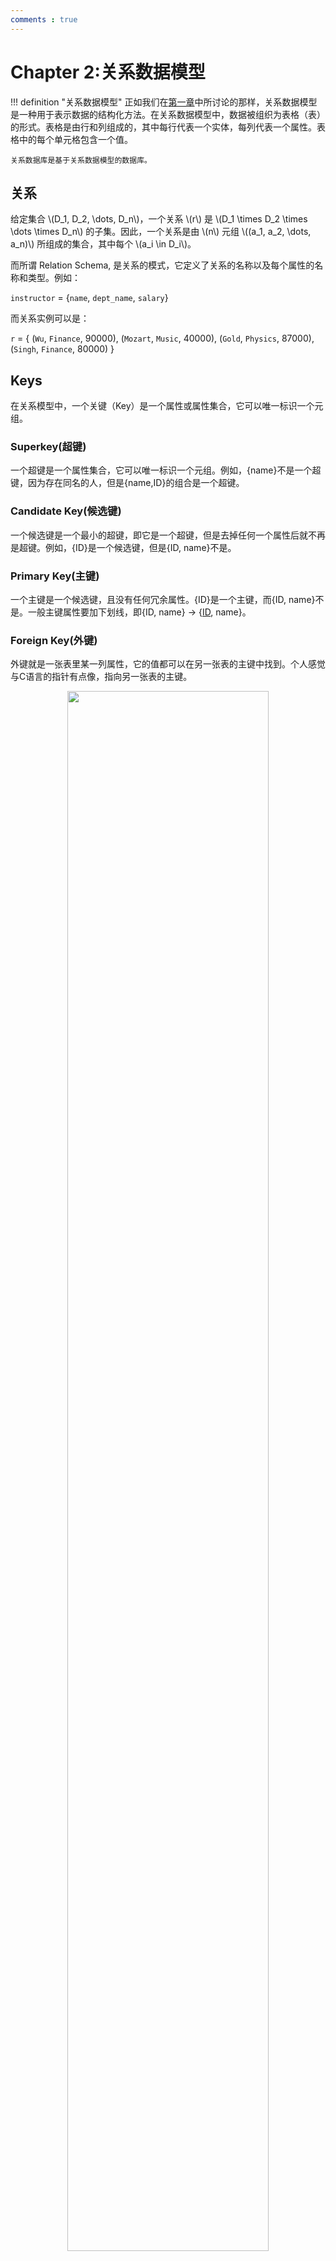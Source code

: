 ```yaml
---
comments : true
---
```


# Chapter 2:关系数据模型

!!! definition "关系数据模型"
    正如我们在[第一章](./ch1.md/#data-models数据模型)中所讨论的那样，关系数据模型是一种用于表示数据的结构化方法。在关系数据模型中，数据被组织为表格（表）的形式。表格是由行和列组成的，其中每行代表一个实体，每列代表一个属性。表格中的每个单元格包含一个值。

    关系数据库是基于关系数据模型的数据库。

## 关系

给定集合 \\(D_1, D_2, \dots, D_n\\)，一个关系 \\(r\\) 是 \\(D_1 \times D_2 \times \dots \times D_n\\) 的子集。因此，一个关系是由 \\(n\\) 元组 \\((a_1, a_2, \dots, a_n)\\) 所组成的集合，其中每个 \\(a_i \in D_i\\)。

而所谓 Relation Schema, 是关系的模式，它定义了关系的名称以及每个属性的名称和类型。例如：

`instructor` = {`name`, `dept_name`, `salary`}

而关系实例可以是：

`r` = { (`Wu`, `Finance`, 90000),
      (`Mozart`, `Music`, 40000),
      (`Gold`, `Physics`, 87000),
      (`Singh`, `Finance`, 80000) }

## Keys

在关系模型中，一个关键（Key）是一个属性或属性集合，它可以唯一标识一个元组。

### Superkey(超键)

一个超键是一个属性集合，它可以唯一标识一个元组。例如，{name}不是一个超键，因为存在同名的人，但是{name,ID}的组合是一个超键。

### Candidate Key(候选键)

一个候选键是一个最小的超键，即它是一个超键，但是去掉任何一个属性后就不再是超键。例如，{ID}是一个候选键，但是{ID, name}不是。

### Primary Key(主键)

一个主键是一个候选键，且没有任何冗余属性。{ID}是一个主键，而{ID, name}不是。一般主键属性要加下划线，即{ID, name} -> {<u>ID</u>, name}。

### Foreign Key(外键)

外键就是一张表里某一列属性，它的值都可以在另一张表的主键中找到。个人感觉与C语言的指针有点像，指向另一张表的主键。

<div align="center">
    <img src="../../../image/i109.png" width="80%">
</div>

---

<div align="center">
<img src="../../../image/i110.png" width="80%">
</div>


外键需要参照完整性(Referential integrity)约束，即外键的值必须在被参照的表的主键中存在。

---

## 模式图

有了主键与外键的概念，我们可以画出模式图。例如：

!!! example "大学数据库"
    ![](../../image/i111.png)

---

## 关系查询语言

关系查询语言是用于查询数据库的语言，它可以分为两类：

1. **关系代数**：关系代数是一种形式化的查询语言，它使用一组操作来操作关系。这些操作包括选择、投影、连接、并、差、交等。

2. **关系演算**：关系演算是一种声明性的查询语言，它描述了所需的数据，而不是如何获取数据。关系演算分为两种：元组关系演算和域关系演算。

上面两类语言在计算上是等价的，即可以相互转换。

### 六类基本操作

我们一般使用关系代数来查询数据库，分为如下六类:

#### Select:$\sigma$

选择操作，选择满足条件的元组。表示为$\sigma_{condition}(relation)$。condition是由属性，常量和逻辑运算符(和离散数学一样，使用 \(\lor\), \(\land\), \(\lnot\))组成的条件。例如：$\sigma_{dept_name='Finance'}(instructor)$, 选择出`dept_name`为`Finance`的元组;$\sigma_{salary>80000}(instructor)$, 选择出`salary`大于`80000`的元组。
    <div align="center">
    <img src="../../../image/i112.png" width="60%">
    </div>


#### Project:$\Pi$
    
投影操作，选择满足条件的属性。表示为$\Pi_{attribute}(relation)$。例如：$\Pi_{name, dept_name}(instructor)$, 选择出`name`和`dept_name`属性,组成一个新的关系。
    
<div align="center">
    <img src="../../../image/i113.png" width="60%">
    </div>

#### Union:$\cup$

并操作，合并两个关系。被合并的两个关系必须满足如下条件：

1. 两个关系的属性数目(arity)相同。

2. 属性的域(domain)是兼容的。

例如，要找到所以2009年秋学期与2010年春学期的课，可以这样写：

$\Pi_{course_id}(\sigma_{semester='Fall' \land year=2009}(section)) \cup \Pi_{course_id}(\sigma_{semester='Spring' \land year=2010}(section))$

<div align="center">
    <img src="../../../image/i114.png" width="60%">
    </div>

#### Set Difference:$-$

差操作，返回两个关系的差集。

例如，要找到所有2009年秋学期但不是2010年春学期的课，可以这样写：

$\Pi_{course_id}(\sigma_{semester='Fall' \land year=2009}(section)) - \Pi_{course_id}(\sigma_{semester='Spring' \land year=2010}(section))$

<div align="center">
    <img src="../../../image/i115.png" width="60%">
    </div>

#### Cartesian Product:$\times$

笛卡尔积操作，返回两个关系的笛卡尔积。

例如，要找到所有教授和他们的课程，可以这样写：

$\sigma_{instructor.ID=teaches.ID}(instructor \times teaches)$

<div align="center">
    <img src="../../../image/i116.png" width="60%">
    </div>

注意，两个关系要笛卡尔乘积，需要它们的属性不同。如果有相同的属性名，那么需要用rename操作。

#### Rename:$\rho$

重命名操作，重命名关系或属性。
假设有一个名为 `instructor` 的关系，包含属性 `ID` 和 `name`。

1.  **重命名关系**：

    将 `instructor` 关系重命名为 `professor`：

    $$
    \rho_{professor}(instructor)
    $$

2.  **重命名属性**：

    将 `instructor` 关系中的 `ID` 属性重命名为 `instructor_id`：

    $$
    \rho_{instructor_{id}, name}(instructor)
    $$

3.  **同时重命名关系和属性**：

    将 `instructor` 关系重命名为 `professor`，并将 `ID` 属性重命名为 `instructor_id`：

    $$
        \rho_{professor(instructor_{id}, name)}(instructor)
    $$

#### Example

!!! note "🌰"
    === "T1"
        ??? general "Find the names of all instructors in the Physics department, along with the course_id of all courses they have taught"

            $\Pi_{instructor.name,course\text{_}id}(\sigma_{dept\text{_}name="Physics"}(\sigma_{instructor.id=teaches.id}(instructor \times teaches)))$


### Additional Operations

#### Intersection:$\cap$

交操作，返回两个关系的交集。使用公式：

$$
    R \cap S = R - (R - S)
    $$

#### Natural Join:$\bowtie$

自然连接操作，返回两个关系的连接。自然连接是一种特殊的笛卡尔积，它只返回那些在连接属性($R \cap S$)上相等的元组。自然连接满足结合律和交换律。

#### Theta Jion

在自然连接的基础上加上一个条件。

写作：

$$
    R \bowtie_{condition} S
    $$

#### Outer Join: 外连接操作

返回两个关系的连接，同时返回那些在连接属性上不相等的元组。不存在的值用NULL填充。

对于下图的数据表：
<div align="center">
    <img src="../../../image/i117.png" width="60%">
    </div>

1. Left Outer Join: 返回左关系的所有元组，同时返回那些在连接属性上相等的右关系的元组。

    <div align="center">
    <img src="../../../image/i118.png" width="60%">
    </div>

2. Right Outer Join: 返回右关系的所有元组，同时返回那些在连接属性上相等的左关系的元组。

    <div align="center">
    <img src="../../../image/i119.png" width="60%">
    </div>

3. Full Outer Join: 返回两个关系的所有元组，同时返回那些在连接属性上相等的元组。

    <div align="center">
    <img src="../../../image/i120.png" width="60%">
    </div>

??? tips "外连接的表示？"
    ![](../../image/i121.png)

####  半连接操作

半连接会从关系 r 中选择那些与关系 s 中至少一个元组满足连接条件$\theta$的元组。通俗的说，半连接是一种存在性测试，它检查关系 r 中的元组在关系 s 中是否存在满足特定条件的匹配项。

对于命令：select name from instructor where exists (select * from teaches where instructor.ID = teaches.ID and teaches.year = 2022)

1. 选择出 teaches 表中 year 为 2022 的元组。

2. 选择出 instructor 表中 ID 与 teaches 表中 ID 相等的元组。

3. 选择出 instructor 表中 name 属性。

就可以写为如下的半连接：

<div align="center">
    <img src="../../../image/i122.png" width="60%">
    </div>

#### NULL Values

与Null的比较会得到一个新的布尔值：Unknown。

1. Or: True or Unknown = True, False or Unknown = Unknown, Unknown or Unknown = Unknown.

2. And: True and Unknown = Unknown, False and Unknown = False, Unknown and Unknown = Unknown.

3. Not: Not Unknown = Unknown.

#### Assignment: $\leftarrow$

赋值操作，将一个关系赋值给一个变量。

例如：

$$
R \leftarrow \sigma_{dept_name='Finance'}(instructor)
 $$

这个操作将选择出`dept_name`为`Finance`的元组，并将其赋值给变量`R`。


#### Division: $\div$

除法操作，返回两个关系的商。

!!! definition "商的定义"
    给定关系 r(R) 和 s(S)，其中 S 是 R 的子集，r $\div$ s 是满足以下条件的最大关系 t(R-S)：
        
    $$
    t \times s \subseteq r
    $$

简单来说，关系 `r` 除以关系 `s` 的结果是一个关系 `t`，`t` 包含 `r` 中所有与 `s` 中的元组组合后仍然在 `r` 中的元组。

除法可以使用如下的公式表示：

$$
temp1 \leftarrow \Pi_{R-S}(r) 
$$


$$
temp2 \leftarrow \Pi_{R-S}((temp1 \times s) - \Pi_{R-S,S}(r))
$$


$$
result \leftarrow temp1 - temp2
$$

**解释：**

1.  **temp1**:  首先，我们通过投影操作 $\Pi_{R-S}(r)$，从关系 `r` 中选择所有不在关系 `s` 中的属性（R-S），并将结果存储在 `temp1` 中。这相当于找到所有可能出现在结果关系 `t` 中的元组。

2.  **temp2**:  接下来，我们计算 `temp2`。
    -   $(temp1 \times s)$:  我们计算 `temp1` 和 `s` 的笛卡尔积。这将 `temp1` 中的每个元组与 `s` 中的每个元组组合在一起。
    -   $\Pi_{R-S,S}(r)$:  我们从关系 `r` 中投影出属性 R-S 和 S，也就是关系 r 的所有属性。
    -   $(temp1 \times s) - \Pi_{R-S,S}(r)$:  我们从 $temp1 \times s$ 中减去 $\Pi_{R-S,S}(r)$。这将删除所有在 `r` 中存在的 `temp1` 和 `s` 的组合。剩下的元组就是那些与 `s` 组合后不在 `r` 中的 `temp1` 元组。
    -   $\Pi_{R-S}((temp1 \times s) - \Pi_{R-S,S}(r))$:  我们从结果中投影出属性$R-S$。这将删除所有与 `s` 组合后不在 `r` 中的 `temp1` 元组。

3.  **result**:  最后，我们计算 `temp1 - temp2`。这将从 `temp1` 中删除所有与 `s` 组合后不在 `r` 中的元组。剩下的元组就是关系 `r` 除以关系 `s` 的结果。

### Extended Operations

#### Generalized Projection

在投影操作中允许使用表达式。

例如：

$\Pi_{name, salary*1.1}(instructor)$

#### Aggregation

聚合操作用于对关系中的元组进行汇总计算。它可以分为两种情况：

1.  **没有分组的聚合**:

    当没有指定分组属性时，聚合函数将应用于关系中的所有元组，计算出一个单一的结果。

    表示形式：

    $$
    \gamma_{agg\_func(attribute)}(relation)
    $$

    例如，计算所有教师的平均工资：

    $$
    \gamma_{AVG(salary)}(instructor)
    $$

2.  **有分组的聚合**:

    当指定了分组属性时，关系将首先按照这些属性进行分组，然后聚合函数将分别应用于每个组中的元组，计算出每个组的结果。

    表示形式：

    $$
    \sideset{_{grouping\_attribute_1, \dots, grouping\_attribute_n}}{} \gamma_{agg\_func(attribute)} (relation)
    $$

    例如，按照部门计算教师的平均工资：

    $$
    \sideset{_{dept\_name}}{AVG(salary)}\gamma (instructor)
    $$

在这个例子中，`dept_name` 是分组属性，`AVG(salary)` 是聚合函数。结果将包含每个部门的名称以及该部门教师的平均工资。

<div align="center">
    <img src="../../../image/i123.png" width="80%">
    </div>